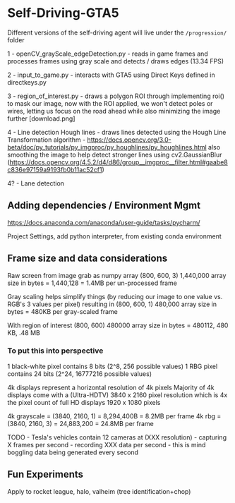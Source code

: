 # Self-Driving-GTA5

Different versions of the self-driving agent will live under the 
`/progression/` folder 

1 - openCV_grayScale_edgeDetection.py - reads in game frames and processes frames using gray scale and detects / draws edges (13.34 FPS)

2 - input_to_game.py - interacts with GTA5 using Direct Keys defined in directkeys.py 

3 - region_of_interest.py - draws a polygon ROI through implementing roi() to mask our image, now with the ROI applied, we won't detect poles or wires, letting us focus on the road ahead while also minimizing the image further 
[download.png]

4 - Line detection Hough lines - draws lines detected using the Hough Line Transformation algorithm - https://docs.opencv.org/3.0-beta/doc/py_tutorials/py_imgproc/py_houghlines/py_houghlines.html 
also smoothing the image to help detect stronger lines using cv2.GaussianBlur (https://docs.opencv.org/4.5.2/d4/d86/group__imgproc__filter.html#gaabe8c836e97159a9193fb0b11ac52cf1)

4? - Lane detection 


## Adding dependencies / Environment Mgmt
https://docs.anaconda.com/anaconda/user-guide/tasks/pycharm/

Project Settings, add python interpreter, from existing conda environment

## Frame size and data considerations

Raw screen from image grab as numpy array
(800, 600, 3) 1,440,000
array size in bytes =  1,440,128 = 1.4MB per un-processed frame

Gray scaling helps simplify things (by reducing our image to one value vs. RGB's 3 values per pixel) resulting in 
(800, 600, 1) 480,000
array size in bytes = 480KB per gray-scaled frame

With region of interest
(800, 600) 480000
array size in bytes =  480112, 480 KB, .48 MB

### To put this into perspective
1 black-white pixel contains 8 bits (2^8, 256 possible values)
1 RBG pixel contains 24 bits (2^24, 16777216 possible values)

4k displays represent a horizontal resolution of 4k pixels
Majority of 4k displays come with a (Ultra-HDTV) 3840 x 2160 pixel resolution which is 4x the pixel count of full HD displays 1920 x 1080 pixels

4k grayscale = (3840, 2160, 1) = 8,294,400B = 8.2MB per frame
4k rbg = (3840, 2160, 3) = 24,883,200 = 24.8MB per frame

TODO - Tesla's vehicles contain 12 cameras at (XXX resolution) - capturing X frames per second - recording XXX data per second - this is mind boggling data being generated every second

## Fun Experiments

Apply to rocket league, halo, valheim (tree identification+chop)
